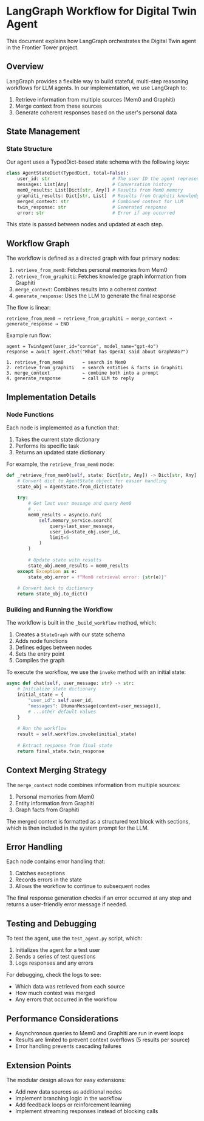 # LangGraph Workflow for Digital Twin Agent

This document explains how LangGraph orchestrates the Digital Twin agent in the Frontier Tower project.

## Overview

LangGraph provides a flexible way to build stateful, multi-step reasoning workflows for LLM agents. In our implementation, we use LangGraph to:

1. Retrieve information from multiple sources (Mem0 and Graphiti)
2. Merge context from these sources
3. Generate coherent responses based on the user's personal data

## State Management

### State Structure

Our agent uses a TypedDict-based state schema with the following keys:

```python
class AgentStateDict(TypedDict, total=False):
    user_id: str                       # The user ID the agent represents
    messages: List[Any]                # Conversation history 
    mem0_results: List[Dict[str, Any]] # Results from Mem0 memory
    graphiti_results: Dict[str, List]  # Results from Graphiti knowledge graph
    merged_context: str                # Combined context for LLM
    twin_response: str                 # Generated response
    error: str                         # Error if any occurred
```

This state is passed between nodes and updated at each step.

## Workflow Graph

The workflow is defined as a directed graph with four primary nodes:

1. `retrieve_from_mem0`: Fetches personal memories from Mem0
2. `retrieve_from_graphiti`: Fetches knowledge graph information from Graphiti
3. `merge_context`: Combines results into a coherent context
4. `generate_response`: Uses the LLM to generate the final response

The flow is linear:
```
retrieve_from_mem0 → retrieve_from_graphiti → merge_context → generate_response → END
```

Example run flow:
```
agent = TwinAgent(user_id="connie", model_name="gpt-4o")
response = await agent.chat("What has OpenAI said about GraphRAG?")

1. retrieve_from_mem0       ← search in Mem0
2. retrieve_from_graphiti   ← search entities & facts in Graphiti
3. merge_context            ← combine both into a prompt
4. generate_response        ← call LLM to reply
```

## Implementation Details

### Node Functions

Each node is implemented as a function that:
1. Takes the current state dictionary
2. Performs its specific task
3. Returns an updated state dictionary

For example, the `retrieve_from_mem0` node:
```python
def _retrieve_from_mem0(self, state: Dict[str, Any]) -> Dict[str, Any]:
    # Convert dict to AgentState object for easier handling
    state_obj = AgentState.from_dict(state)
    
    try:
        # Get last user message and query Mem0
        # ...
        mem0_results = asyncio.run(
            self.memory_service.search(
                query=last_user_message,
                user_id=state_obj.user_id,
                limit=5
            )
        )
        
        # Update state with results
        state_obj.mem0_results = mem0_results
    except Exception as e:
        state_obj.error = f"Mem0 retrieval error: {str(e)}"
    
    # Convert back to dictionary
    return state_obj.to_dict()
```

### Building and Running the Workflow

The workflow is built in the `_build_workflow` method, which:
1. Creates a `StateGraph` with our state schema
2. Adds node functions
3. Defines edges between nodes
4. Sets the entry point
5. Compiles the graph

To execute the workflow, we use the `invoke` method with an initial state:

```python
async def chat(self, user_message: str) -> str:
    # Initialize state dictionary
    initial_state = {
        "user_id": self.user_id,
        "messages": [HumanMessage(content=user_message)],
        # ...other default values
    }
    
    # Run the workflow
    result = self.workflow.invoke(initial_state)
    
    # Extract response from final state
    return final_state.twin_response
```

## Context Merging Strategy

The `merge_context` node combines information from multiple sources:

1. Personal memories from Mem0
2. Entity information from Graphiti
3. Graph facts from Graphiti

The merged context is formatted as a structured text block with sections, which is then included in the system prompt for the LLM.

## Error Handling

Each node contains error handling that:
1. Catches exceptions
2. Records errors in the state
3. Allows the workflow to continue to subsequent nodes

The final response generation checks if an error occurred at any step and returns a user-friendly error message if needed.

## Testing and Debugging

To test the agent, use the `test_agent.py` script, which:
1. Initializes the agent for a test user
2. Sends a series of test questions
3. Logs responses and any errors

For debugging, check the logs to see:
- Which data was retrieved from each source
- How much context was merged
- Any errors that occurred in the workflow

## Performance Considerations

- Asynchronous queries to Mem0 and Graphiti are run in event loops
- Results are limited to prevent context overflows (5 results per source)
- Error handling prevents cascading failures

## Extension Points

The modular design allows for easy extensions:
- Add new data sources as additional nodes
- Implement branching logic in the workflow
- Add feedback loops or reinforcement learning
- Implement streaming responses instead of blocking calls 